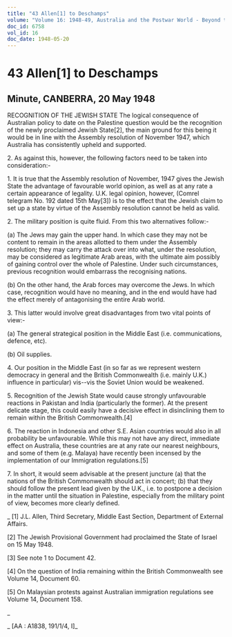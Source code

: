 ```yaml
---
title: "43 Allen[1] to Deschamps"
volume: "Volume 16: 1948-49, Australia and the Postwar World - Beyond the Region"
doc_id: 6758
vol_id: 16
doc_date: 1948-05-20
---
```


# 43 Allen[1] to Deschamps

## Minute, CANBERRA, 20 May 1948

RECOGNITION OF THE JEWISH STATE The logical consequence of Australian policy to date on the Palestine question would be the recognition of the newly proclaimed Jewish State[2], the main ground for this being it would be in line with the Assembly resolution of November 1947, which Australia has consistently upheld and supported.

2\. As against this, however, the following factors need to be taken into consideration:-

1\. It is true that the Assembly resolution of November, 1947 gives the Jewish State the advantage of favourable world opinion, as well as at any rate a certain appearance of legality. U.K. legal opinion, however, (Comrel telegram No. 192 dated 15th May[3]) is to the effect that the Jewish claim to set up a state by virtue of the Assembly resolution cannot be held as valid.

2\. The military position is quite fluid. From this two alternatives follow:-

(a) The Jews may gain the upper hand. In which case they may not be content to remain in the areas allotted to them under the Assembly resolution; they may carry the attack over into what, under the resolution, may be considered as legitimate Arab areas, with the ultimate aim possibly of gaining control over the whole of Palestine. Under such circumstances, previous recognition would embarrass the recognising nations.

(b) On the other hand, the Arab forces may overcome the Jews. In which case, recognition would have no meaning, and in the end would have had the effect merely of antagonising the entire Arab world.

3\. This latter would involve great disadvantages from two vital points of view:-

(a) The general strategical position in the Middle East (i.e. communications, defence, etc).

(b) Oil supplies.

4\. Our position in the Middle East (in so far as we represent western democracy in general and the British Commonwealth (i.e. mainly U.K.) influence in particular) vis--vis the Soviet Union would be weakened.

5\. Recognition of the Jewish State would cause strongly unfavourable reactions in Pakistan and India (particularly the former). At the present delicate stage, this could easily have a decisive effect in disinclining them to remain within the British Commonwealth.[4]

6\. The reaction in Indonesia and other S.E. Asian countries would also in all probability be unfavourable. While this may not have any direct, immediate effect on Australia, these countries are at any rate our nearest neighbours, and some of them (e.g. Malaya) have recently been incensed by the implementation of our Immigration regulations.[5]

7\. In short, it would seem advisable at the present juncture (a) that the nations of the British Commonwealth should act in concert; (b) that they should follow the present lead given by the U.K., i.e. to postpone a decision in the matter until the situation in Palestine, especially from the military point of view, becomes more clearly defined.

_ [1] J.L. Allen, Third Secretary, Middle East Section, Department of External Affairs.

[2] The Jewish Provisional Government had proclaimed the State of Israel on 15 May 1948.

[3] See note 1 to Document 42.

[4] On the question of India remaining within the British Commonwealth see Volume 14, Document 60.

[5] On Malaysian protests against Australian immigration regulations see Volume 14, Document 158.

_

_ [AA : A1838, 191/1/4, I]_
